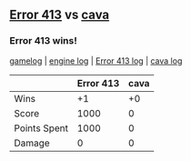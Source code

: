 ## [Error 413](<../../Error 413/README.md>) vs [cava](<../../cava/README.md>)
### Error 413 wins!

[gamelog](<gamelog.json>) | [engine log](<engine>) | [Error 413 log](<Error 413>) | [cava log](<cava>)

|              | Error 413 | cava |
| ------------ | --------- | ---- |
| Wins         |        +1 |   +0 |
| Score        |      1000 |    0 |
| Points Spent |      1000 |    0 |
| Damage       |         0 |    0 |
